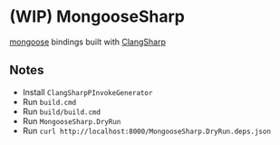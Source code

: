 # (WIP) MongooseSharp
[mongoose](https://github.com/cesanta/mongoose) bindings built with [ClangSharp](https://github.com/dotnet/ClangSharp)

## Notes
* Install `ClangSharpPInvokeGenerator`
* Run `build.cmd`
* Run `build/build.cmd`
* Run `MongooseSharp.DryRun`
* Run `curl http://localhost:8000/MongooseSharp.DryRun.deps.json`
